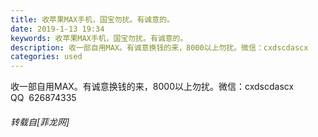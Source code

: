 ```yaml
---
title: 收苹果MAX手机，国宝勿扰。有诚意的。
date: 2019-1-13 19:34
keywords: 收苹果MAX手机，国宝勿扰。有诚意的。
description: 收一部自用MAX。有诚意换钱的来，8000以上勿扰。微信：cxdscdascx    QQ  626874335
categories: used
---
```

<td class="t_f" id="postmessage_2684519">

收一部自用MAX。有诚意换钱的来，8000以上勿扰。微信：cxdscdascx    QQ  626874335</td>
###### 转载自[菲龙网]